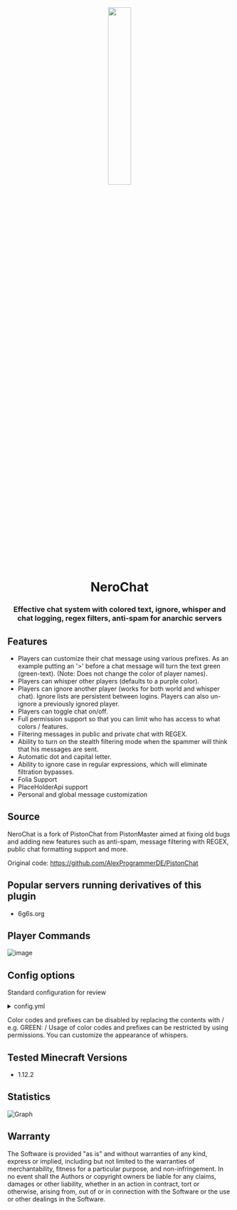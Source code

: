 <div align="center">
  <img src="https://github.com/ImNotSoftik/NeroChat/blob/master/logo.png" width="32%" height="32%"/>
  <h1>NeroChat</h1>
  <h3>Effective chat system with colored text, ignore, whisper and chat logging, regex filters, anti-spam for anarchic servers</h3>

</div>

## Features

- Players can customize their chat message using various prefixes. As an example putting an '>' before a chat message
  will turn the text green (green-text). (Note: Does not change the color of player names).
- Players can whisper other players (defaults to a purple color).
- Players can ignore another player (works for both world and whisper chat). Ignore lists are persistent between logins.
  Players can also un-ignore a previously ignored player.
- Players can toggle chat on/off.
- Full permission support so that you can limit who has access to what colors / features.
- Filtering messages in public and private chat with REGEX.
- Ability to turn on the stealth filtering mode when the spammer will think that his messages are sent.
- Automatic dot and capital letter.
- Ability to ignore case in regular expressions, which will eliminate filtration bypasses.
- Folia Support
- PlaceHolderApi support
- Personal and global message customization

## Source

NeroChat is a fork of PistonChat from PistonMaster aimed at fixing old bugs and adding new features such as anti-spam, message filtering with REGEX, public chat formatting support and more.

Original code: https://github.com/AlexProgrammerDE/PistonChat

## Popular servers running derivatives of this plugin

- 6g6s.org

## Player Commands

![image](https://user-images.githubusercontent.com/78680226/232307796-39f2b7a4-b53a-42ae-af0b-60d61cefcb72.png)


## Config options

Standard configuration for review

<details>
  <summary>config.yml</summary>

```yml

# To use these prefixes you need additionally the nerochat.<COLORCODE>
# / indicates disabled!
# This config is configured to be what 2b2t.org has.
bstats-metrics: true
notify-updates: true

whisper:
  from: '&d%player%&d whispers: %message%'
  to: '&dYou whisper to %player%&d: %message%'
hovertext: '&6Message &3%player%'

ignore: '&6Permanently ignoring %player%&6. This is saved in &4/ignorelist.'
unignore: '&6No longer permanently ignoring &3%player%'

chatformat: <%player%&r>
stripnamecolor: false

consolename: '[console]'

ignorelistsize: 9
prefixes:
  GREEN: '>'
  BLUE: /
  RED: /
  AQUA: /
  GOLD: /
  YELLOW: /
  GRAY: /
  BLACK: /
  DARK_GREEN: /
  DARK_RED: /
  DARK_GRAY: /
  DARK_BLUE: /
  DARK_AQUA: /
  DARK_PURPLE: /
  LIGHT_PURPLE: /
  ITALIC: /
  UNDERLINE: /
  BOLD: /
  STRIKETHROUGH: /

RegexFilter:
  Chat:
    ConsoleNotify: true
    PlayerNotify: true
    SilentMode: false
    CaseInsensitive: true
    Allowed-Regex:
    - '[^A-Za-zА-Яа-яЁё0-9 !%()?>+-_,/:]+'
  Whisper:
    ConsoleNotify: true
    PlayerNotify: true
    SilentMode: false
    CaseInsensitive: true
    Allowed-Regex:
    - '[^A-Za-zА-Яа-яЁё0-9 !%()?>+-_,/:]+'

ReadableFormatting:
  PublicChat: true
  Whisper: true

```

</details>

Color codes and prefixes can be disabled by replacing the contents with / e.g. GREEN: /
Usage of color codes and prefixes can be restricted by using permissions.
You can customize the appearance of whispers.

## Tested Minecraft Versions

- 1.12.2

## Statistics

![Graph](https://bstats.org/signatures/bukkit/NeroChat.svg)

## Warranty

The Software is provided "as is" and without warranties of any kind, express
or implied, including but not limited to the warranties of merchantability,
fitness for a particular purpose, and non-infringement. In no event shall the
Authors or copyright owners be liable for any claims, damages or other
liability, whether in an action in contract, tort or otherwise, arising from,
out of or in connection with the Software or the use or other dealings in the
Software.
